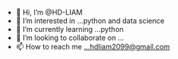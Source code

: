 - 👋 Hi, I’m @HD-LIAM
- 👀 I’m interested in ...python and data science
- 🌱 I’m currently learning ...python
- 💞️ I’m looking to collaborate on ...
- 📫 How to reach me ...hdliam2099@gmail.com      

<!---
HD-LIAM/HD-LIAM is a ✨ special ✨ repository because its `README.md` (this file) appears on your GitHub profile.
You can click the Preview link to take a look at your changes.
--->
